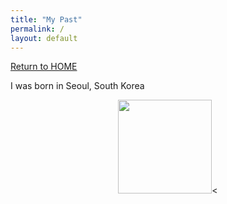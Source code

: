 ```yaml
---
title: "My Past"
permalink: /
layout: default
---
```



[Return to HOME](https://mkim74.github.io/AboutMe/)


I was born in Seoul, South Korea
<div id="header" align="middle">
  <img src="https://asiasociety.org/sites/default/files/styles/1200w/public/K/korean-flag.jpg" width="150"/><
</div>










